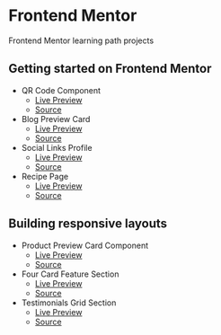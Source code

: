 # Frontend Mentor

Frontend Mentor learning path projects

## Getting started on Frontend Mentor

- QR Code Component
  - [Live Preview](https://ankitashokgond.github.io/frontendmentor-lp/paths/first/qr-code-component)
  - [Source](paths/first/qr-code-component/)
- Blog Preview Card
  - [Live Preview](https://ankitashokgond.github.io/frontendmentor-lp/paths/first/blog-preview-component)
  - [Source](paths/first/blog-preview-card/)
- Social Links Profile
  - [Live Preview](https://ankitashokgond.github.io/frontendmentor-lp/paths/first/social-links-profile)
  - [Source](paths/first/social-links-profile)
- Recipe Page
  - [Live Preview](https://ankitashokgond.github.io/frontendmentor-lp/paths/first/recipe-page)
  - [Source](paths/first/recipe-page/)

## Building responsive layouts

- Product Preview Card Component
  - [Live Preview](https://ankitashokgond.github.io/frontendmentor-lp/paths/second/product-preview-card-component)
  - [Source](paths/second/product-preview-card-component/)
- Four Card Feature Section
  - [Live Preview](https://ankitashokgond.github.io/frontendmentor-lp/paths/second/four-card-feature-section)
  - [Source](paths/second/four-card-feature-section/)
- Testimonials Grid Section
  - [Live Preview](https://ankitashokgond.github.io/frontendmentor-lp/paths/second/testimonials-grid-section)
  - [Source](paths/second/testimonials-grid-section/)
